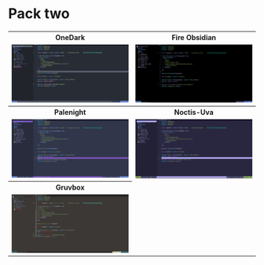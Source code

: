 # Pack two

<table width="500">
  <tr>
    <th>OneDark</th>
    <th>Fire Obsidian</th>
  </tr>
  <tr>
    <td width="50%">
      <img src="../img/neko-onedark.jpg"/>
    </td>
    <td width="50%">
      <img src="../img/neko-fire-obsidian.jpg"/>
    </td>
  </tr>
  <tr>
    <th>Palenight</th>
    <th>Noctis-Uva</th>
  </tr>
  <tr>
    <td width="50%">
      <img src="../img/neko-palenight.jpg"/>
    </td>
    <td width="50%">
      <img src="../img/neko-noctis-uva.jpg"/>
    </td>
  </tr>
    <tr>
    <th>Gruvbox</th>
  </tr>
  <tr>
    <td width="50%">
      <img src="../img/neko-gruvbox.jpg"/>
    </td>
  </tr>

</table>
